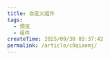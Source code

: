 ```yaml
---
title: 自定义组件
tags:
  - 预览
  - 组件
createTime: 2025/09/30 03:37:42
permalink: /article/c9qiaemj/
---
```


<CustomComponent />
